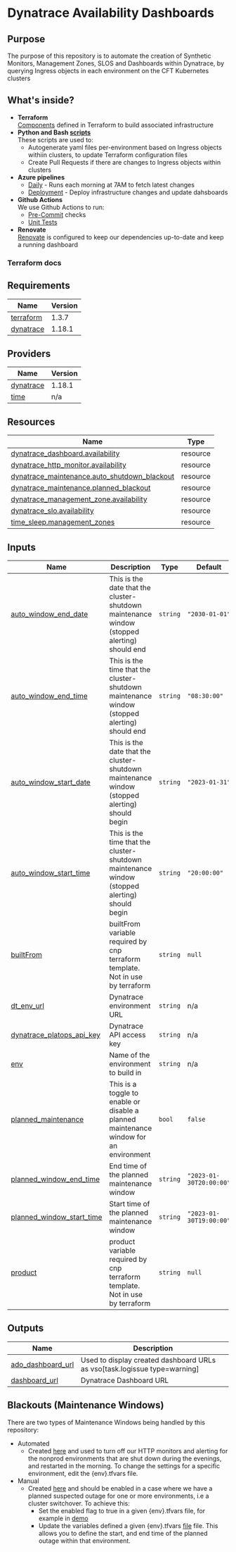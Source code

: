 # Dynatrace Availability Dashboards


## Purpose

The purpose of this repository is to automate the creation of Synthetic Monitors, Management Zones, SLOS and Dashboards within Dynatrace, by querying Ingress objects in each environment on the CFT Kubernetes clusters

## What's inside?

* **Terraform**<br>
  [Components](components/dt-availability-dashboards) defined in Terraform to build associated infrastructure
* **Python and Bash [scripts](scripts)</br>**
  These scripts are used to:
    * Autogenerate yaml files per-environment based on Ingress objects withiin clusters, to update Terraform configuration files
    * Create Pull Requests if there are changes to Ingress objects within clusters
* **Azure pipelines**
    * [Daily](azure-pipelines-daily.yaml) - Runs each morning at 7AM to fetch latest changes
    * [Deployment](azure-pipelines.yaml) - Deploy infrastructure changes and update dahsboards
* **Github Actions**<br>
  We use Github Actions to run:
    * [Pre-Commit](.github/workflows/pre-commit.yaml) checks
    * [Unit Tests](.github/workflows/unit-tests.yaml)
* **Renovate**<br>
  [Renovate](.github/renovate.json) is configured to keep our dependencies up-to-date and keep a running dashboard

### Terraform docs
<!-- BEGIN_TF_DOCS -->
## Requirements

| Name | Version |
|------|---------|
| <a name="requirement_terraform"></a> [terraform](#requirement\_terraform) | 1.3.7 |
| <a name="requirement_dynatrace"></a> [dynatrace](#requirement\_dynatrace) | 1.18.1 |

## Providers

| Name | Version |
|------|---------|
| <a name="provider_dynatrace"></a> [dynatrace](#provider\_dynatrace) | 1.18.1 |
| <a name="provider_time"></a> [time](#provider\_time) | n/a |

## Resources

| Name | Type |
|------|------|
| [dynatrace_dashboard.availability](https://registry.terraform.io/providers/dynatrace-oss/dynatrace/1.18.1/docs/resources/dashboard) | resource |
| [dynatrace_http_monitor.availability](https://registry.terraform.io/providers/dynatrace-oss/dynatrace/1.18.1/docs/resources/http_monitor) | resource |
| [dynatrace_maintenance.auto_shutdown_blackout](https://registry.terraform.io/providers/dynatrace-oss/dynatrace/1.18.1/docs/resources/maintenance) | resource |
| [dynatrace_maintenance.planned_blackout](https://registry.terraform.io/providers/dynatrace-oss/dynatrace/1.18.1/docs/resources/maintenance) | resource |
| [dynatrace_management_zone.availability](https://registry.terraform.io/providers/dynatrace-oss/dynatrace/1.18.1/docs/resources/management_zone) | resource |
| [dynatrace_slo.availability](https://registry.terraform.io/providers/dynatrace-oss/dynatrace/1.18.1/docs/resources/slo) | resource |
| [time_sleep.management_zones](https://registry.terraform.io/providers/hashicorp/time/latest/docs/resources/sleep) | resource |

## Inputs

| Name | Description | Type | Default | Required |
|------|-------------|------|---------|:--------:|
| <a name="input_auto_window_end_date"></a> [auto\_window\_end\_date](#input\_auto\_window\_end\_date) | This is the date that the cluster-shutdown maintenance window (stopped alerting) should end | `string` | `"2030-01-01"` | no |
| <a name="input_auto_window_end_time"></a> [auto\_window\_end\_time](#input\_auto\_window\_end\_time) | This is the time that the cluster-shutdown maintenance window (stopped alerting) should end | `string` | `"08:30:00"` | no |
| <a name="input_auto_window_start_date"></a> [auto\_window\_start\_date](#input\_auto\_window\_start\_date) | This is the date that the cluster-shutdown maintenance window (stopped alerting) should begin | `string` | `"2023-01-31"` | no |
| <a name="input_auto_window_start_time"></a> [auto\_window\_start\_time](#input\_auto\_window\_start\_time) | This is the time that the cluster-shutdown maintenance window (stopped alerting) should begin | `string` | `"20:00:00"` | no |
| <a name="input_builtFrom"></a> [builtFrom](#input\_builtFrom) | builtFrom variable required by cnp terraform template. Not in use by terraform | `string` | `null` | no |
| <a name="input_dt_env_url"></a> [dt\_env\_url](#input\_dt\_env\_url) | Dynatrace environment URL | `string` | n/a | yes |
| <a name="input_dynatrace_platops_api_key"></a> [dynatrace\_platops\_api\_key](#input\_dynatrace\_platops\_api\_key) | Dynatrace API access key | `string` | n/a | yes |
| <a name="input_env"></a> [env](#input\_env) | Name of the environment to build in | `string` | n/a | yes |
| <a name="input_planned_maintenance"></a> [planned\_maintenance](#input\_planned\_maintenance) | This is a toggle to enable or disable a planned maintenance window for an environment | `bool` | `false` | no |
| <a name="input_planned_window_end_time"></a> [planned\_window\_end\_time](#input\_planned\_window\_end\_time) | End time of the planned maintenance window | `string` | `"2023-01-30T20:00:00"` | no |
| <a name="input_planned_window_start_time"></a> [planned\_window\_start\_time](#input\_planned\_window\_start\_time) | Start time of the planned maintenance window | `string` | `"2023-01-30T19:00:00"` | no |
| <a name="input_product"></a> [product](#input\_product) | product variable required by cnp terraform template. Not in use by terraform | `string` | `null` | no |

## Outputs

| Name | Description |
|------|-------------|
| <a name="output_ado_dashboard_url"></a> [ado\_dashboard\_url](#output\_ado\_dashboard\_url) | Used to display created dashboard URLs as vso[task.logissue type=warning] |
| <a name="output_dashboard_url"></a> [dashboard\_url](#output\_dashboard\_url) | Dynatrace Dashboard URL |
<!-- END_TF_DOCS -->

## Blackouts (Maintenance Windows)

There are two types of Maintenance Windows being handled by this repository:
  - Automated
    - Created [here](components/dt-availability-dashboards/auto_maintenance_window.tf) and used to turn off our HTTP monitors and alerting for the nonprod environments that are shut down during the evenings, and restarted in the morning. To change the settings for a specific environment, edit the {env}.tfvars file.
  - Manual
    - Created [here](components/dt-availability-dashboards/planned_maintenance_window.tf) and should be enabled in a case where we have a planned suspected outage for one or more environments, i.e a cluster switchover. To achieve this:
      - Set the enabled flag to true in a given {env}.tfvars file, for example in [demo](environments/demo/demo.tfvars#4)
      - Update the variables defined a given {env}.tfvars [file](environments/stg/stg.tfvars) file. This allows you to define the start, and end time of the planned outage within that environment.
